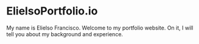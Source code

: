 # ElielsoPortfolio.io
My name is Elielso Francisco. Welcome to my portfolio website. On it, I will tell you about my background and experience.
